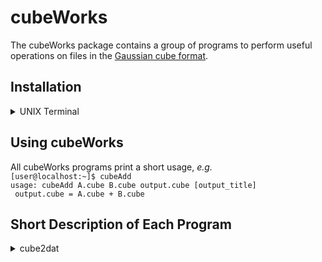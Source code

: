 # cubeWorks

The cubeWorks package contains a group of programs to perform useful operations on files in the [Gaussian cube format](https://paulbourke.net/dataformats/cube/). 

## Installation

<details>
  <summary>UNIX Terminal</summary>

>- download and unzip the source code
>- enter **cubeWorks** directory, *e.g.*  
>`cd cubeWorks-1.0`
>- compile with [GNU make](www.gnu.org/software/make/)
>    - type `make` to compile all programs (requires float version of [FFTW3](www.fftw.org))  
>    or
>    - type `make noFT` to compile without -lfftw3f (skips compilation of **cubeFilter**)
>- make **cubeWorks** binaries findable
>    - add cubeWorks/bin to $PATH:  
>    `dir=$(pwd)`  
>    `echo "export PATH=$PATH:${dir}/bin" >> ~/.bash_profile`  
>    or
>    - copy contents of cubeWorks/bin to usr/local/bin:  
>    `sudo cp bin/* usr/local/bin/`  
>    or
>    - ...  

</details>

## Using cubeWorks

All cubeWorks programs print a short usage, *e.g.*  
`[user@localhost:~]$ cubeAdd`  
`usage: cubeAdd A.cube B.cube output.cube [output_title]`  
` output.cube = A.cube + B.cube`  

## Short Description of Each Program

<details>
  <summary>cube2dat</summary>
 
>`usage: cube2dat input.cube [output_filename] [scaling factor] ["output_title"]`  

  </details>